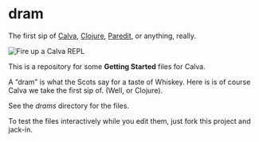 # dram

The first sip of [Calva](https://calva.io), [Clojure](https://clojure.org), [Paredit](https://calva.io/paredit), or anything, really.

![Fire up a Calva REPL](https://github.com/BetterThanTomorrow/calva/blob/814-connect-without-project/docs/site/images/howto/start-hello-repl.png?raw=true)

This is a repository for some **Getting Started** files for Calva.

A ”dram” is what the Scots say for a taste of Whiskey. Here is is of course Calva we take the first sip of. (Well, or Clojure).

See the *drams* directory for the files.

To test the files interactively while you edit them, just fork this project and jack-in.